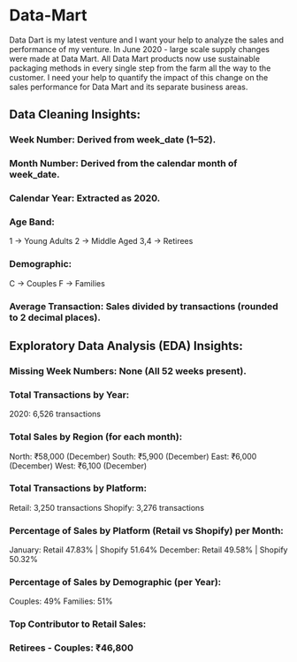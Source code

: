 # Data-Mart

Data Dart is my latest venture and I want your help to analyze the sales and
performance of my venture. In June 2020 - large scale supply changes were made
at Data Mart. All Data Mart products now use sustainable packaging methods in
every single step from the farm all the way to the customer.
I need your help to quantify the impact of this change on the sales performance for
Data Mart and its separate business areas.


## Data Cleaning Insights:
### Week Number: Derived from week_date (1–52).
### Month Number: Derived from the calendar month of week_date.
### Calendar Year: Extracted as 2020.
### Age Band:
1 → Young Adults
2 → Middle Aged
3,4 → Retirees
### Demographic:
C → Couples
F → Families
### Average Transaction: Sales divided by transactions (rounded to 2 decimal places).



## Exploratory Data Analysis (EDA) Insights:
### Missing Week Numbers: None (All 52 weeks present).

### Total Transactions by Year:

2020: 6,526 transactions
### Total Sales by Region (for each month):

North: ₹58,000 (December)
South: ₹5,900 (December)
East: ₹6,000 (December)
West: ₹6,100 (December)

### Total Transactions by Platform:

Retail: 3,250 transactions
Shopify: 3,276 transactions

### Percentage of Sales by Platform (Retail vs Shopify) per Month:

January: Retail 47.83% | Shopify 51.64%
December: Retail 49.58% | Shopify 50.32%


### Percentage of Sales by Demographic (per Year):

Couples: 49%
Families: 51%


### Top Contributor to Retail Sales:

### Retirees - Couples: ₹46,800

